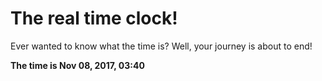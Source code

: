# The real time clock!

Ever wanted to know what the time is? Well, your journey is about to end!

**The time is Nov 08, 2017, 03:40**